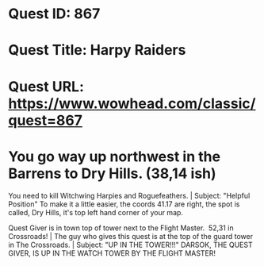 # Quest ID: 867
# Quest Title: Harpy Raiders
# Quest URL: https://www.wowhead.com/classic/quest=867
# You go way up northwest in the Barrens to Dry Hills. (38,14 ish)

You need to kill Witchwing Harpies and Roguefeathers. | Subject: "Helpful Position"
To make it a little easier, the coords 41.17 are right, the spot is called, Dry Hills, it's top left hand corner of your map.

Quest Giver is in town top of tower next to the Flight Master.  52,31 in Crossroads! | The guy who gives this quest is at the top of the guard tower in The Crossroads. | Subject: "UP IN THE TOWER!!!"
DARSOK, THE QUEST GIVER, IS UP IN THE WATCH TOWER BY THE FLIGHT MASTER!
